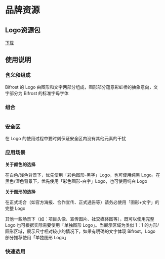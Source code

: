 # 品牌资源

## Logo资源包
[下载](https://github.com/bifrost-finance/design-assets/raw/master/brand/Bifrost-Logo-Assets.zip)

## 使用说明

### 含义和组成
Bifrost 的 Logo 由图形和文字两部分组成，图形部分蕴意彩虹桥的抽象意向，文字部分为 Bifrost 的标准字母字体
<img :src="$withBase('/zh/brand-assets/brand-assets-01.png')" alt="" />

### 组合
<img :src="$withBase('/zh/brand-assets/brand-assets-02.png')" alt="" />

### 安全区
在 Logo 的使用过程中要时刻保证安全区内没有其他元素的干扰
<img :src="$withBase('/zh/brand-assets/brand-assets-03.png')" alt="" />

### 应用场景
**关于颜色的选择**

在白色/浅色背景下，优先使用「彩色图形-黑字」Logo，也可使用纯黑 Logo。在黑色/深色背景下，优先使用「彩色图形-白字」Logo，也可使用纯白 Logo
<img :src="$withBase('/zh/brand-assets/brand-assets-04.png')" alt="" />

**关于图形的选择**

在正式场合（如官方海报、合作宣传、正式通告等）请务必使用「图形+文字」的完整 Logo
<img :src="$withBase('/zh/brand-assets/brand-assets-05.png')" alt="" />

其他一些场景下（如：项目头像、宣传图片、社交媒体图等），既可以使用完整 Logo 也可根据实际需要使用「单独图形 Logo」。当展示区域为类似 1：1 的方形/圆形区域，展示尺寸相对较小的情况下，如果有明确的文字体现 Bifrost，Logo 部分推荐使用「单独图形 Logo」
<img :src="$withBase('/zh/brand-assets/brand-assets-06.png')" alt="" />

### 快速选用
<img :src="$withBase('/zh/brand-assets/brand-assets-07.png')" alt="" />
